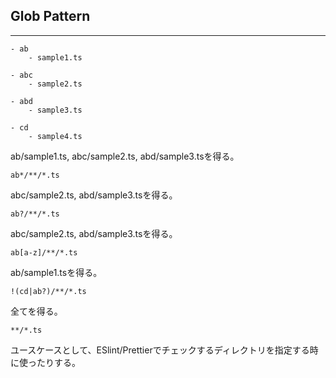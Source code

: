 ## Glob Pattern
---
```
- ab
    - sample1.ts

- abc
    - sample2.ts

- abd
    - sample3.ts

- cd
    - sample4.ts
```

ab/sample1.ts, abc/sample2.ts, abd/sample3.tsを得る。
```
ab*/**/*.ts
```

abc/sample2.ts, abd/sample3.tsを得る。
```
ab?/**/*.ts
```

abc/sample2.ts, abd/sample3.tsを得る。
```
ab[a-z]/**/*.ts
```

ab/sample1.tsを得る。
```
!(cd|ab?)/**/*.ts
```

全てを得る。
```
**/*.ts
```

ユースケースとして、ESlint/Prettierでチェックするディレクトリを指定する時に使ったりする。